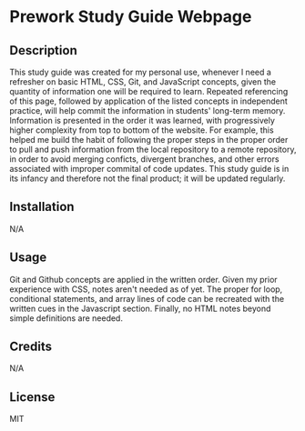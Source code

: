 # Prework Study Guide Webpage

## Description

This study guide was created for my personal use, whenever I need a refresher on basic HTML, CSS, Git, and JavaScript concepts, given the  quantity of information one will be required to learn. Repeated referencing of this page, followed by application of the listed concepts in independent practice, will help commit the information in students' long-term memory. Information is presented in the order it was learned, with progressively higher complexity from top to bottom of the website. For example, this helped me build the habit of following the proper steps in the proper order to pull and push information from the local repository to a remote repository, in order to avoid merging conficts, divergent branches, and other errors associated with improper commital of code updates. This study guide is in its infancy and therefore not the final product; it will be updated regularly.


## Installation

N/A

## Usage

Git and Github concepts are applied in the written order. Given my prior experience with CSS, notes aren't needed as of yet. The proper for loop, conditional statements, and array lines of code can be recreated with the written cues in the Javascript section. Finally, no HTML notes beyond simple definitions are needed.

## Credits

N/A

## License

MIT

